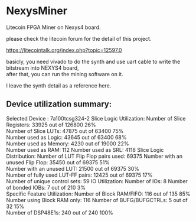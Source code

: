NexysMiner
==========

Litecoin FPGA Miner on  Nexys4 board.

please check the litecoin forum for the detail of this project.

https://litecointalk.org/index.php?topic=12597.0

basicly,  you need  vivado to do the synth and use  uart cable to write the bitstream into NEXYS4 board,  
after that,  you can run the mining software on it.



I leave the synth detail as a reference here.

Device utilization summary:
---------------------------

Selected Device : 7a100tcsg324-2 
Slice Logic Utilization: 
 Number of Slice Registers:           33925  out of  126800    26%  
 Number of Slice LUTs:                47875  out of  63400    75%  
    Number used as Logic:             43645  out of  63400    68%  
    Number used as Memory:             4230  out of  19000    22%  
       Number used as RAM:              112
       Number used as SRL:             4118
Slice Logic Distribution: 
 Number of LUT Flip Flop pairs used:  69375
   Number with an unused Flip Flop:   35450  out of  69375    51%  
   Number with an unused LUT:         21500  out of  69375    30%  
   Number of fully used LUT-FF pairs: 12425  out of  69375    17%  
   Number of unique control sets:        59
IO Utilization: 
 Number of IOs:                           8
 Number of bonded IOBs:                   7  out of    210     3%  
Specific Feature Utilization:
 Number of Block RAM/FIFO:              116  out of    135    85%  
    Number using Block RAM only:        116
 Number of BUFG/BUFGCTRLs:                5  out of     32    15%  
 Number of DSP48E1s:                    240  out of    240   100% 


